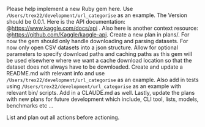 Please help implement a new Ruby gem here. Use `/Users/trex22/development/url_categorise` as an example. The Version should be 0.0.1. Here is the API documentation: @https://www.kaggle.com/docs/api . Also here is another context resource: @https://github.com/Kaggle/kaggle-api. Create a new plan in plans/. For now the gem should only handle downloading and parsing datasets. For now only open CSV datasets into a json structure. Allow for optional parameters to specify download paths and caching paths as this gem will be used elsewhere where we want a cache download location so that the dataset does not always have to be downloaded. Create and update a README.md with relevant info and use `/Users/trex22/development/url_categorise` as an example. Also add in tests using `/Users/trex22/development/url_categorise` as an example with relevant bin/ scripts. Add in a CLAUDE.md as well. Lastly, update the plans with new plans for future development which include, CLI tool, lists, models, benchmarks etc ...

List and plan out all actions before actioning.
